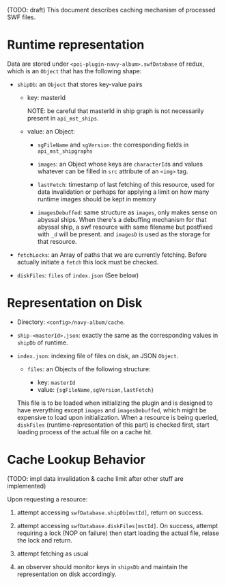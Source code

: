 (TODO: draft)
This document describes caching mechanism of processed SWF files.

# Runtime representation

Data are stored under `<poi-plugin-navy-album>.swfDatabase` of redux,
which is an `Object` that has the following shape:

- `shipDb`: an `Object` that stores key-value pairs

    - key: masterId

        NOTE: be careful that masterId in ship graph is not necessarily present
        in `api_mst_ships`.

    - value: an Object:

        - `sgFileName` and `sgVersion`: the corresponding fields in
          `api_mst_shipgraphs`

        - `images`: an Object whose keys are `characterId`s and values
          whatever can be filled in `src` attribute of an `<img>` tag.

        - `lastFetch`: timestamp of last fetching of this resource, used for
          data invalidation or perhaps for applying a limit on how many runtime
          images should be kept in memory

        - `imagesDebuffed`: same structure as `images`, only makes sense on abyssal ships.
          When there's a debuffing mechanism for that abyssal ship, a swf resource
          with same filename but postfixed with `_d` will be present. and `imagesD`
          is used as the storage for that resource.

- `fetchLocks`: an Array of paths that we are currently fetching.
  Before actually initiate a `fetch` this lock must be checked.

- `diskFiles`: `files` of `index.json` (See below)

# Representation on Disk

- Directory: `<config>/navy-album/cache`.

- `ship-<masterId>.json`: exactly the same as the corresponding values in `shipDb` of runtime.

- `index.json`: indexing file of files on disk, an JSON `Object`.

    - `files`: an Objects of the following structure:

        - key: `masterId`
        - value: `{sgFileName,sgVersion,lastFetch}`

    This file is to be loaded when initializing the plugin and is designed to
    have everything except `images` and `imagesDebuffed`, which might be expensive
    to load upon initialization.
    When a resource is being queried, `diskFiles` (runtime-representation of this part)
    is checked first, start loading process of the actual file on a cache hit.

# Cache Lookup Behavior

(TODO: impl data invalidation & cache limit after other stuff are implemented)

Upon requesting a resource:

1. attempt accessing `swfDatabase.shipDb[mstId]`, return on success.

2. attempt accessing `swfDatabase.diskFiles[mstId]`.
   On success, attempt requiring a lock (NOP on failure) then start loading the actual file,
   relase the lock and return.

3. attempt fetching as usual

4. an observer should monitor keys in `shipsDb`
   and maintain the representation on disk accordingly.
